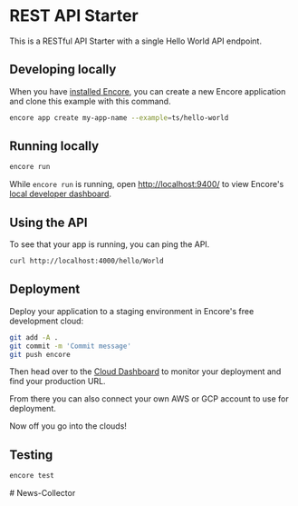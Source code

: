 # REST API Starter

This is a RESTful API Starter with a single Hello World API endpoint.

## Developing locally

When you have [installed Encore](https://encore.dev/docs/install), you can create a new Encore application and clone this example with this command.

```bash
encore app create my-app-name --example=ts/hello-world
```

## Running locally
```bash
encore run
```

While `encore run` is running, open <http://localhost:9400/> to view Encore's [local developer dashboard](https://encore.dev/docs/observability/dev-dash).

## Using the API

To see that your app is running, you can ping the API.

```bash
curl http://localhost:4000/hello/World
```

## Deployment

Deploy your application to a staging environment in Encore's free development cloud:

```bash
git add -A .
git commit -m 'Commit message'
git push encore
```

Then head over to the [Cloud Dashboard](https://app.encore.dev) to monitor your deployment and find your production URL.

From there you can also connect your own AWS or GCP account to use for deployment.

Now off you go into the clouds!

## Testing

```bash
encore test
```
#   N e w s - C o l l e c t o r  
 